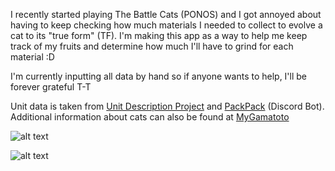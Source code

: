 I recently started playing The Battle Cats (PONOS) and I got annoyed about having to keep checking how much materials I needed to collect to evolve a cat to its "true form" (TF). I'm making this app as a way to help me keep track of my fruits and determine how much I'll have to grind for each material :D

I'm currently inputting all data by hand so if anyone wants to help, I'll be forever grateful T-T

Unit data is taken from [Unit Description Project](https://thanksfeanor.pythonanywhere.com/UDP) and [PackPack](https://discord.com/discovery/applications/779311078412255242) (Discord Bot). Additional information about cats can also be found at [MyGamatoto](https://mygamatoto.com/)

![alt text](https://github.com/kchen1023/BattleCats-TF-Tracker/blob/main/IMG_0636.jpg?raw=true)

![alt text](https://github.com/kchen1023/BattleCats-TF-Tracker/blob/main/IMG_0637.jpg?raw=true)